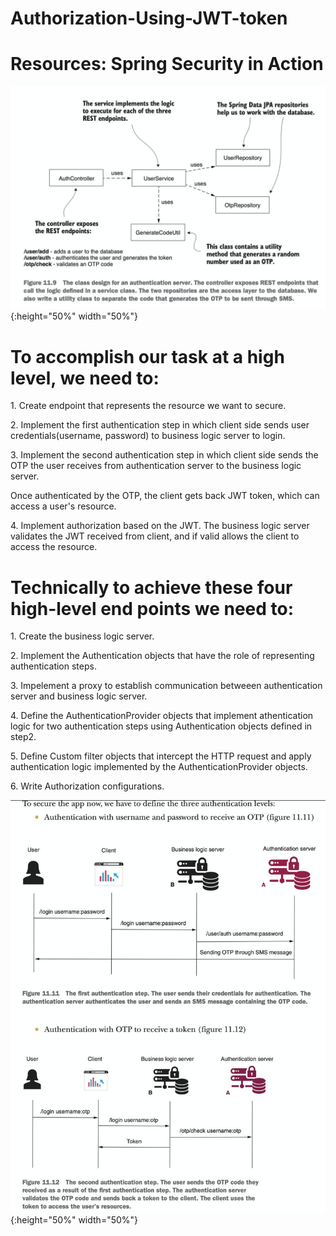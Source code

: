 # Authorization-Using-JWT-token
<h1>Resources: Spring Security in Action</h1>

![first_image](/images/1.png){:height="50%" width="50%"}

<h1>To accomplish our task at a high level, we need to:</h1>
<p>1. Create endpoint that represents the resource we want to secure.</p>
<p>2. Implement the first authentication step in which client side sends user credentials(username, password) to business logic server to login.</p>
<p>3. Implement the second authentication step in which client side sends the OTP the user receives from authentication server to the business logic server.</p>
<p>Once authenticated by the OTP, the client gets back JWT token, which can access a user's resource.</p>
<p>4. Implement authorization based on the JWT. The business logic server validates the JWT received from client, and if valid allows the client to access the resource.</p>

<h1>Technically to achieve these four high-level end points we need to:</h1>
<p>1. Create the business logic server.</p>
<p>2. Implement the Authentication objects that have the role of representing authentication steps.</p>
<p>3. Impelement a proxy to establish communication betweeen authentication server and business logic server.</p>
<p>4. Define the AuthenticationProvider objects that implement athentication logic for two authentication steps using Authentication objects defined in step2. </p>
<p>5. Define Custom filter objects that intercept the HTTP request and apply authentication logic implemented by the AuthenticationProvider objects.</p>
<p>6. Write Authorization configurations.</p>

![first_image](/images/3.png){:height="50%" width="50%"}